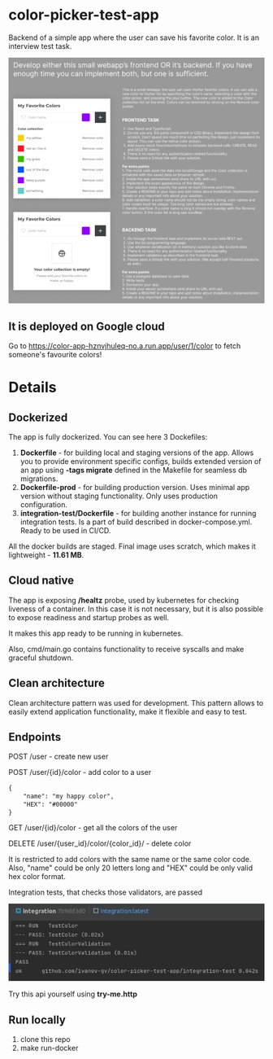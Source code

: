 # color-picker-test-app
Backend of a simple app where the user can save his favorite color. It is an interview test task.

![img.png](img.png)

## It is deployed on Google cloud

Go to https://color-app-hznvjhuleq-no.a.run.app/user/1/color to fetch someone's favourite colors!

# Details

## Dockerized

The app is fully dockerized. You can see here 3 Dockefiles:
1. **Dockerfile** - for building local and staging versions of the app. Allows you to provide environment specific 
configs, builds extended version of an app using **-tags migrate** defined in the Makefile for seamless db migrations. 
2. **Dockerfile-prod** - for building production version. Uses minimal app version without staging functionality. 
Only uses production configuration.
3. **integration-test/Dockerfile** - for building another instance for running integration tests. 
Is a part of build described in docker-compose.yml. Ready to be used in CI/CD.

All the docker builds are staged. Final image uses scratch, which makes it lightweight - **11.61 MB**.

## Cloud native

The app is exposing **/healtz** probe, used by kubernetes for checking liveness of a container. 
In this case it is not necessary, but it is also possible to expose readiness and startup probes as well.

It makes this app ready to be running in kubernetes.

Also, cmd/main.go contains functionality to receive syscalls and make graceful shutdown.

## Clean architecture

Clean architecture pattern was used for development. This pattern allows to easily extend 
application functionality, make it flexible and easy to test.

## Endpoints

POST /user - create new user

POST /user/{id}/color - add color to a user

    {
        "name": "my happy color",
        "HEX": "#00000"
    }

GET  /user/{id}/color - get all the colors of the user

DELETE /user/{user_id}/color/{color_id}/ - delete color

It is restricted to add colors with the same name or the same color code. 
Also, "name" could be only 20 letters long and "HEX" could be only valid hex color format.

Integration tests, that checks those validators, are passed

![img_1.png](img_1.png)


Try this api yourself using **try-me.http**

## Run locally

1. clone this repo
2. make run-docker 



